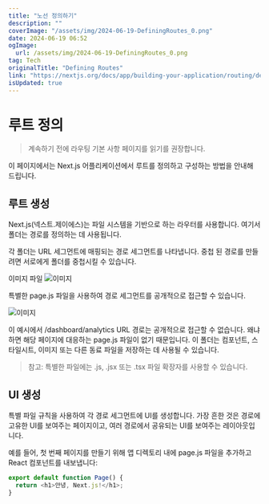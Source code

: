 ```yaml
---
title: "노선 정의하기"
description: ""
coverImage: "/assets/img/2024-06-19-DefiningRoutes_0.png"
date: 2024-06-19 06:52
ogImage: 
  url: /assets/img/2024-06-19-DefiningRoutes_0.png
tag: Tech
originalTitle: "Defining Routes"
link: "https://nextjs.org/docs/app/building-your-application/routing/defining-routes"
isUpdated: true
---
```





# 루트 정의

> 계속하기 전에 라우팅 기본 사항 페이지를 읽기를 권장합니다.

이 페이지에서는 Next.js 어플리케이션에서 루트를 정의하고 구성하는 방법을 안내해 드립니다.

## 루트 생성

<div class="content-ad"></div>

Next.js(넥스트.제이에스)는 파일 시스템을 기반으로 하는 라우터를 사용합니다. 여기서 폴더는 경로를 정의하는 데 사용됩니다.

각 폴더는 URL 세그먼트에 매핑되는 경로 세그먼트를 나타냅니다. 중첩 된 경로를 만들려면 서로에게 폴더를 중첩시킬 수 있습니다.

이미지 파일
![이미지](/assets/img2024-06-19-DefiningRoutes_0.png)

특별한 page.js 파일을 사용하여 경로 세그먼트를 공개적으로 접근할 수 있습니다.

<div class="content-ad"></div>


![이미지](/assets/img2024-06-19-DefiningRoutes_1.png)

이 예시에서 /dashboard/analytics URL 경로는 공개적으로 접근할 수 없습니다. 왜냐하면 해당 페이지에 대응하는 page.js 파일이 없기 때문입니다. 이 폴더는 컴포넌트, 스타일시트, 이미지 또는 다른 동료 파일을 저장하는 데 사용될 수 있습니다.

> 참고: 특별한 파일에는 .js, .jsx 또는 .tsx 파일 확장자를 사용할 수 있습니다.

## UI 생성


<div class="content-ad"></div>

특별 파일 규칙을 사용하여 각 경로 세그먼트에 UI를 생성합니다. 가장 흔한 것은 경로에 고유한 UI를 보여주는 페이지이고, 여러 경로에서 공유되는 UI를 보여주는 레이아웃입니다.

예를 들어, 첫 번째 페이지를 만들기 위해 앱 디렉토리 내에 page.js 파일을 추가하고 React 컴포넌트를 내보냅니다:

```js
export default function Page() {
  return <h1>안녕, Next.js!</h1>;
}
```
